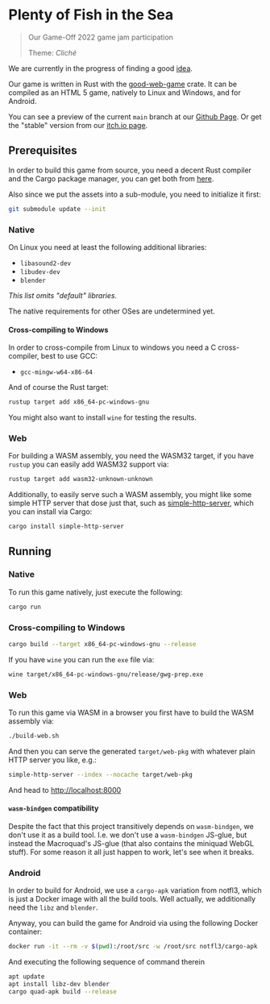 Plenty of Fish in the Sea
=========================

> Our Game-Off 2022 game jam participation
>
> Theme: _Cliché_

We are currently in the progress of finding a good [idea](ideas.md).

Our game is written in Rust with the [good-web-game] crate.
It can be compiled as an HTML 5 game, natively to Linux and Windows, and for
Android.

You can see a preview of the current `main` branch at our [Github Page][preview].
Or get the "stable" version from our [itch.io page][itchio].

[good-web-game]: https://crates.io/crates/good-web-game
[preview]: https://coffejunkstudio.github.io/go-gwg-22/
[itchio]: https://coffejunkstudio.itch.io/plenty-of-fish-in-the-sea


Prerequisites
-------------

In order to build this game from source, you need a decent Rust compiler and the
Cargo package manager, you can get both from [here][rust-get-started].

Also since we put the assets into a sub-module, you need to initialize it first:

```sh
git submodule update --init
```

### Native

On Linux you need at least the following additional libraries:

- `libasound2-dev`
- `libudev-dev`
- `blender`

_This list omits "default" libraries._

The native requirements for other OSes are undetermined yet.


#### Cross-compiling to Windows

In order to cross-compile from Linux to windows you need a C cross-compiler,
best to use GCC:

- `gcc-mingw-w64-x86-64`

And of course the Rust target:

```sh
rustup target add x86_64-pc-windows-gnu
```

You might also want to install `wine` for testing the results.


### Web

For building a WASM assembly, you need the WASM32 target, if you have
`rustup` you can easily add WASM32 support via:

```sh
rustup target add wasm32-unknown-unknown
```

Additionally, to easily serve such a WASM assembly, you might like some simple
HTTP server that dose just that, such as [simple-http-server], which you can
install via Cargo:

```sh
cargo install simple-http-server
```


[simple-http-server]: https://crates.io/crates/simple-http-server
[rust-get-started]: https://www.rust-lang.org/learn/get-started




Running
-------


### Native

To run this game natively, just execute the following:

```sh
cargo run
```


### Cross-compiling to Windows

```sh
cargo build --target x86_64-pc-windows-gnu --release
```

If you have `wine` you can run the `exe` file via:

```sh
wine target/x86_64-pc-windows-gnu/release/gwg-prep.exe
```


### Web

To run this game via WASM in a browser you first have to build the WASM assembly via:

```sh
./build-web.sh
```

And then you can serve the generated `target/web-pkg` with whatever plain HTTP server you like, e.g.:

```sh
simple-http-server --index --nocache target/web-pkg
```

And head to <http://localhost:8000>



#### `wasm-bindgen` compatibility

Despite the fact that this project transitively depends on `wasm-bindgen`, we don't use it as a build tool.
I.e. we don't use a `wasm-bindgen` JS-glue, but instead the Macroquad's JS-glue (that also contains the miniquad WebGL stuff).
For some reason it all just happen to work, let's see when it breaks.

### Android

In order to build for Android, we use a `cargo-apk` variation from notfl3,
which is just a Docker image with all the build tools. Well actually, we
additionally need the `libz` and `blender`.

Anyway, you can build the game for Android via using the following Docker container:

```sh
docker run -it --rm -v $(pwd):/root/src -w /root/src notfl3/cargo-apk
```

And executing the following sequence of command therein

```sh
apt update
apt install libz-dev blender
cargo quad-apk build --release
```


